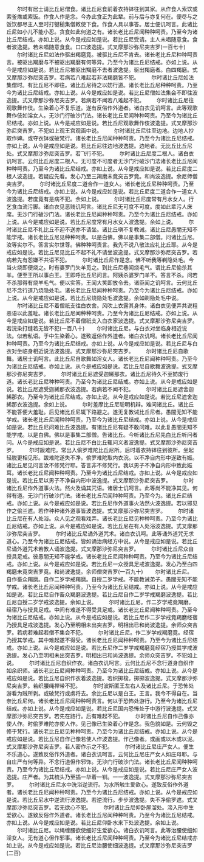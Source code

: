 <!-- { "loadSidebar": true } -->
　　尔时有居士请比丘尼僧食。诸比丘尼食前着衣持钵往到其家。从作食人索饮或索釜燋或索饭。作食人作是念。今办此食正为此辈。前与后与亦复何在。便尽与之饭饮都尽主人至时打犍槌集僧敕使下食。作食人具以事答。居士便讥呵言。此诸比丘尼如小儿不能小忍。贪食如此何道之有。诸长老比丘尼闻种种呵责。乃至今为诸比丘尼结戒。亦如上说。从今是戒应如是说。若比丘尼受请。主人未唱随意食。食者波逸提。若未唱随意食食。口口波逸提。式叉摩那沙弥尼突吉罗(一百七十)
　　尔时诸比丘尼如法作驱出羯磨竟。被驱比丘尼不肯去。诸长老比丘尼种种呵责言。被驱出羯磨与不被驱出羯磨有何等异。乃至今为诸比丘尼结戒。亦如上说。从今是戒应如是说。若比丘尼被驱出羯磨不去者波逸提。驱出羯磨者。白四羯磨。式叉摩那沙弥尼突吉罗。若病若八难起若非法羯磨皆不犯。
　　尔时诸比丘尼如法集僧时。有比丘尼不即往。诸比丘尼待之以妨行道。诸长老比丘尼种种呵责。乃至今为诸比丘尼结戒。亦如上说。从今是戒应如是说。若比丘尼僧如法集会不即往波逸提。式叉摩那沙弥尼突吉罗。若病若不闻若八难起不犯。
　　尔时诸比丘尼往观歌舞作伎。生染着心不复乐道。遂有反俗作外道者。诸白衣见讥呵言。此等观歌舞作伎如淫女人。无沙门行破沙门法。诸长老比丘尼闻种种呵责。乃至今为诸比丘尼结戒。亦如上说。从今是戒应如是说。若比丘尼观歌舞作伎波逸提。式叉摩那沙弥尼突吉罗。不犯如上观王宫观画中说。
　　尔时诸比丘尼往至边地。边地人抄取作婢。或夺衣钵或破梵行。诸长老比丘尼闻种种呵责。乃至今为诸比丘尼结戒。亦如上说。从今是戒应如是说。若比丘尼往边地波逸提。边地者。无比丘比丘尼处。式叉摩那沙弥尼突吉罗。若飞行不犯。
　　尔时诸比丘尼度二根人。诸白衣讥呵言。云何比丘尼度二根人。无可度不可度者无沙门行破沙门法诸长老比丘尼闻种种呵责。乃至今为诸比丘尼结戒。亦如上说。从今是戒应如是说。若比丘尼度二根人波逸提。若疑应先看。发心乃至三羯磨未竟突吉罗竟。和尚波逸提。余尼师僧突吉罗。
　　尔时诸比丘尼度二道合作一道女人。诸长老比丘尼种种呵责。乃至今为诸比丘尼结戒。亦如上说。从今是戒应如是说。若比丘尼度二道合作一道女人波逸提。若度竟有是病不犯。余如上说。
　　尔时诸比丘尼度常有月水女人。行乞食血流污脚。诸白衣见恶贱讥呵言。诸比丘尼无可度不可度。度如此辈污人床席。无沙门行破沙门法。诸长老比丘尼闻种种呵责。乃至今为诸比丘尼结戒。亦如上说。从今是戒应如是说。若比丘尼度常有月水女人波逸提。余如上说。
　　尔时诸比丘尼不礼比丘不迎不送亦不请坐。诸比丘嗔不复教诫。诸比丘尼愚闇无知不能学戒。诸长老比丘尼见种种呵责。以是白佛。佛以是事集二部僧。问诸比丘尼。汝等实尔不。答言实尔世尊。佛种种呵责言。我先不说八敬法应礼比丘耶。从今是戒应如是说。若比丘尼见比丘不起不礼不请坐波逸提。式叉摩那沙弥尼突吉罗。若病若先有怨嫌不共语不犯。
　　尔时诸比丘尼作是念。佛不听我等剃隐处毛。今当火烧即便烧之。时有婆罗门失羊觅之。到比丘尼巷闻烧毛气。谓比丘尼偷杀其羊。便至王所以事白王。王即呼比丘尼问言。阿姨杀婆罗门羊不。答言不杀。问若不杀那得有烧羊毛气。便以实答。王闻大笑即放令去。诸臣闻之讥呵言。云何比丘尼不念行道乃烧隐处毛。诸长老比丘尼闻种种呵责。乃至今为诸比丘尼结戒。亦如上说。从今是戒应如是说。若比丘尼烧隐处毛波逸提。余如剃隐处毛中说。
　　尔时诸比丘尼不着僧祇支往白衣舍。风吹上衣露其身体。诸白衣见便弄共说粗恶语以此羞耻。诸长老比丘尼闻种种呵责。乃至今为诸比丘尼结戒。亦如上说。从今是戒应如是说。若比丘尼不着僧祇支入白衣家波逸提。式叉摩那沙弥尼突吉罗。若浣染打缝若无皆不犯(一百八十)
　　尔时诸比丘尼。与白衣对坐临身相近说法。似若私语。于中生染着心。遂致返俗作外道者。诸白衣讥呵。诸长老比丘尼闻种种呵责。乃至今为诸比丘尼结戒。亦如上说。从今是戒应如是说。若比丘尼与白衣对坐临身相近说法波逸提。式叉摩那沙弥尼突吉罗。
　　尔时诸比丘尼自歌舞。诸居士讥呵言。此比丘尼自歌舞如淫女人。诸长老比丘尼闻种种呵责。乃至今为诸比丘尼结戒。亦如上说。从今是戒应如是说。若比丘尼自歌舞波逸提。式叉摩那沙弥尼突吉罗。
　　尔时诸比丘尼遮受迦絺那衣。诸比丘尼待久不至妨废行道。诸长老比丘尼种种呵责。乃至今为诸比丘尼结戒。亦如上说。从今是戒应如是说。若比丘尼遮受迦絺那衣波逸提。若病若不闻不犯。
　　尔时诸比丘尼遮舍迦絺那衣。乃至今为诸比丘尼结戒。亦如上说。从今是戒应如是说。若比丘尼遮舍迦絺那衣波逸提。余如上说。
　　尔时差摩比丘尼聪明机辩。难问诸比丘。诸比丘不能答便大羞耻。后见诸比丘尼辄下路避之。遂无复教诫比丘尼者。愚闇无知不能学戒。诸长老比丘尼闻种种呵责。乃至今为诸比丘尼结戒。亦如上说。从今是戒应如是说。若比丘尼问难比丘波逸提。有诸比丘尼有疑不敢问难。以此复愚闇无知不能学戒。以是白佛。佛以是事集二部僧。告诸比丘。今听诸比丘尼先白比丘听问者问。从今是戒应如是说。若比丘尼不白比丘辄问义者波逸提。式叉摩那沙弥尼突吉罗。
　　尔时跋难陀。常出入偷罗难陀比丘尼所。后时着衣持钵往到彼所。坐起轻脱更相见形。跋难陀遂失不净。偷罗难陀取内衣浣。以不净自内形中遂致有娠。诸比丘尼见问言汝不修梵行耶。答言非不修梵行。我以男子不净自内形中致此娠耳。诸长老比丘尼闻种种呵责。乃至今为诸比丘尼结戒。亦如上说。从今是戒应如是说。若比丘尼以男子不净自内形中波逸提。式叉摩那沙弥尼突吉罗。
　　尔时诸比丘尼作外道事火法。然火及诵其咒语。诸居士讥呵言。此等尚不能净其见。何得有道。无沙门行破沙门法。诸长老比丘尼闻种种呵责。乃至今为。诸比丘尼结戒。亦如上说。从今是戒应如是说。若比丘尼作外道事火法然火波逸提。若以邪见作之偷兰遮。若作种种诸外道事皆波逸提。式叉摩那沙弥尼突吉罗。
　　尔时诸比丘尼在有人处浴。众人见之观看戏弄。诸长老比丘尼见种种呵责。乃至今为诸比丘尼结戒。亦如上说。从今是戒应如是说。若比丘尼在有人处浴波逸提。式叉摩那沙弥尼突吉罗。
　　尔时诸比丘尼诵外道咒术。诸白衣讥呵。此等诵外道咒无求道心。乃至今为诸比丘尼结戒。皆如诵治病经方中说。从今是戒应如是说。若比丘尼诵外道咒术若教人诵波逸提。式叉摩那沙弥尼突吉罗。
　　尔时诸比丘尼众自授具足戒。彼愚闇无知不能学戒。诸长老比丘尼闻种种呵责。乃至今为诸比丘尼结戒。亦如上说。从今是戒应如是说。若比丘尼一众授具足戒波逸提。发心乃至白四羯磨未竟突吉罗竟。和尚波逸提。余师僧突吉罗(一百九十)
　　尔时诸比丘尼。自作畜众羯磨。自作二岁学戒羯磨。自授二岁学戒。不能教诫弟子。愚闇无知不能学戒。诸长老比丘尼闻种种呵责。乃至今为诸比丘尼结戒。亦如上说。从今是戒应如是说。若比丘尼自作畜众羯磨波逸提。若比丘尼自作二岁学戒羯磨波逸提。若比丘尼自授二岁学戒波逸提。余如上说。
　　尔时诸比丘尼。作二岁学戒竟羯磨。经宿乃与授具足戒。中间有难遂不得受具足戒。诸长老比丘尼闻种种呵责。乃至今为诸比丘尼结戒。亦如上说。从今是戒应如是说。若比丘尼作二岁学戒竟羯磨经宿乃授具足戒波逸提。发心乃至明相未出突吉罗。明相出已和尚波逸提。余师众突吉罗。若病若难起若僧不集会不犯。
　　尔时诸比丘尼。作二岁学戒羯磨竟。经宿乃授其学戒。其中难起遂不得受。诸长老比丘尼闻种种呵责。乃至今为诸比丘尼结戒。亦如上说。从今是戒应如是说。若比丘尼作二岁学戒羯磨竟经宿乃授其学戒波逸提。发心乃至明相未出突吉罗。明相出已和尚波逸提。余师众突吉罗。不犯如上说。
　　尔时诸比丘尼自织作衣。诸白衣讥呵言。云何比丘尼不念行道身自织作如余织师。诸长老比丘尼闻种种呵责。乃至今为诸比丘尼结戒。亦如上说。从今是戒应如是说。若比丘尼自织作衣着波逸提。若织掷梭。掷掷波逸提。式叉摩那沙弥尼突吉罗。若织腰绳禅带不犯。
　　尔时波斯匿王左右人及诸比丘尼。于恐怖处游看为贼所剥。或破梵行或虏将去。余比丘尼以是白王。王言。我今不得自在。当奈比丘尼何。诸长老比丘尼闻种种呵责言。何以于恐怖处游行。乃至今为诸比丘尼结戒。亦如上说。从今是戒应如是说。若比丘尼国内恐怖处于中游行波逸提。式叉摩那沙弥尼突吉罗。若先在路行。后有难起不犯。
　　尔时诸比丘尼自作己像亦使人作。时偷罗难陀亦使人作。见己像已生染着心作是念。我色貌如是。云何毁之修于梵行。诸长老比丘尼见种种呵责。乃至今为诸比丘尼结戒。亦如上说。从今是戒应如是说。若比丘尼自作己像若使人作波逸提。作己像者。或画或以木或以泥。式叉摩那沙弥尼突吉罗。若人密作示之不犯。
　　尔时诸比丘尼庄严女人。便生不乐道心。遂致反俗作外道者。诸白衣讥呵言。云何比丘尼庄严女人如庄母耶。与自庄严有何等异。不念行道但作邪饰。无沙门行破沙门法。诸长老比丘尼闻种种呵责。乃至今为诸比丘尼结戒。亦如上说。从今是戒应如是说。若比丘尼庄严女人波逸提。庄严者。为其梳头乃至插一华着一钏。一一波逸提。式叉摩那沙弥尼突吉罗。
　　尔时诸比丘尼水中洗浴逆流行。为水所触生爱欲心。遂致反俗作外道者。诸长老比丘尼闻种种呵责。乃至今为诸比丘尼结戒。亦如上说。从今是戒应如是说。若比丘尼水中逆流行波逸提。若逆流行。步步波逸提。失不净偷罗遮。式叉摩那沙弥尼突吉罗。若无欲心不犯。
　　尔时诸比丘尼仰卧屋溜处。渧入形中生爱欲心。遂致反俗作外道者。诸长老比丘尼闻种种呵责。乃至今为诸比丘尼结戒。亦如上说。从今是戒应如是说。若比丘尼仰卧水来下处波逸提。余如上说。
　　尔时诸比丘尼。以绳缠腰欲使细好生爱欲心。诸白衣讥呵言。此等治腰使细如淫女人。无有道心但作邪事。诸长老比丘尼闻种种呵责。乃至今为诸比丘尼结戒亦如上说。从今是戒应如是说。若比丘尼治腰使细波逸提。式叉摩那沙弥尼突吉罗(二百)
